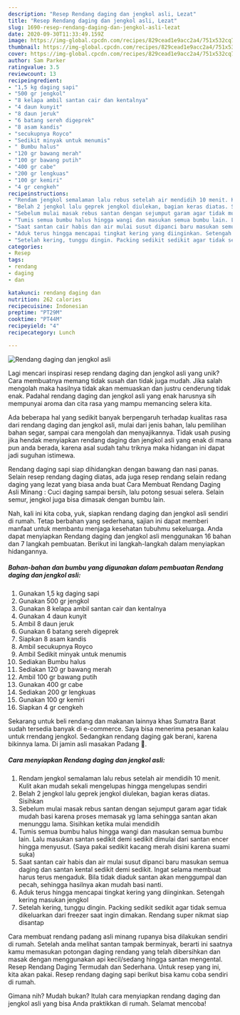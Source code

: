 ```yaml
---
description: "Resep Rendang daging dan jengkol asli, Lezat"
title: "Resep Rendang daging dan jengkol asli, Lezat"
slug: 1690-resep-rendang-daging-dan-jengkol-asli-lezat
date: 2020-09-30T11:33:49.159Z
image: https://img-global.cpcdn.com/recipes/829cead1e9acc2a4/751x532cq70/rendang-daging-dan-jengkol-asli-foto-resep-utama.jpg
thumbnail: https://img-global.cpcdn.com/recipes/829cead1e9acc2a4/751x532cq70/rendang-daging-dan-jengkol-asli-foto-resep-utama.jpg
cover: https://img-global.cpcdn.com/recipes/829cead1e9acc2a4/751x532cq70/rendang-daging-dan-jengkol-asli-foto-resep-utama.jpg
author: Sam Parker
ratingvalue: 3.5
reviewcount: 13
recipeingredient:
- "1,5 kg daging sapi"
- "500 gr jengkol"
- "8 kelapa ambil santan cair dan kentalnya"
- "4 daun kunyit"
- "8 daun jeruk"
- "6 batang sereh digeprek"
- "8 asam kandis"
- "secukupnya Royco"
- "Sedikit minyak untuk menumis"
- " Bumbu halus"
- "120 gr bawang merah"
- "100 gr bawang putih"
- "400 gr cabe"
- "200 gr lengkuas"
- "100 gr kemiri"
- "4 gr cengkeh"
recipeinstructions:
- "Rendam jengkol semalaman lalu rebus setelah air mendidih 10 menit. Kulit akan mudah sekali mengelupas hingga mengelupas sendiri"
- "Belah 2 jengkol lalu geprek jengkol diulekan, bagian keras diatas. Sisihkan"
- "Sebelum mulai masak rebus santan dengan sejumput garam agar tidak mudah basi karena proses memasak yg lama sehingga santan akan menunggu lama. Sisihkan ketika mulai mendidih"
- "Tumis semua bumbu halus hingga wangi dan masukan semua bumbu lain. Lalu masukan santan sedikit demi sedikit dimulai dari santan encer hingga menyusut. (Saya pakai sedikit kacang merah disini karena suami suka)"
- "Saat santan cair habis dan air mulai susut dipanci baru masukan semua daging dan santan kental sedikit demi sedikit. Ingat selama membuat harus terus mengaduk. Bila tidak diaduk santan akan menggumpal dan pecah, sehingga hasilnya akan mudah basi nanti."
- "Aduk terus hingga mencapai tingkat kering yang diinginkan. Setengah kering masukan jengkol"
- "Setelah kering, tunggu dingin. Packing sedikit sedikit agar tidak semua dikeluarkan dari freezer saat ingin dimakan. Rendang super nikmat siap disantap"
categories:
- Resep
tags:
- rendang
- daging
- dan

katakunci: rendang daging dan 
nutrition: 262 calories
recipecuisine: Indonesian
preptime: "PT29M"
cooktime: "PT44M"
recipeyield: "4"
recipecategory: Lunch

---
```



![Rendang daging dan jengkol asli](https://img-global.cpcdn.com/recipes/829cead1e9acc2a4/751x532cq70/rendang-daging-dan-jengkol-asli-foto-resep-utama.jpg)

Lagi mencari inspirasi resep rendang daging dan jengkol asli yang unik? Cara membuatnya memang tidak susah dan tidak juga mudah. Jika salah mengolah maka hasilnya tidak akan memuaskan dan justru cenderung tidak enak. Padahal rendang daging dan jengkol asli yang enak harusnya sih mempunyai aroma dan cita rasa yang mampu memancing selera kita.

Ada beberapa hal yang sedikit banyak berpengaruh terhadap kualitas rasa dari rendang daging dan jengkol asli, mulai dari jenis bahan, lalu pemilihan bahan segar, sampai cara mengolah dan menyajikannya. Tidak usah pusing jika hendak menyiapkan rendang daging dan jengkol asli yang enak di mana pun anda berada, karena asal sudah tahu triknya maka hidangan ini dapat jadi suguhan istimewa.

Rendang daging sapi siap dihidangkan dengan bawang dan nasi panas. Selain resep rendang daging diatas, ada juga resep rendang selain redang daging yang lezat yang biasa anda buat Cara Membuat Rendang Daging Asli Minang : Cuci daging sampai bersih, lalu potong sesuai selera. Selain semur, jengkol juga bisa dimasak dengan bumbu lain.


Nah, kali ini kita coba, yuk, siapkan rendang daging dan jengkol asli sendiri di rumah. Tetap berbahan yang sederhana, sajian ini dapat memberi manfaat untuk membantu menjaga kesehatan tubuhmu sekeluarga. Anda dapat menyiapkan Rendang daging dan jengkol asli menggunakan 16 bahan dan 7 langkah pembuatan. Berikut ini langkah-langkah dalam menyiapkan hidangannya.

<!--inarticleads1-->

##### Bahan-bahan dan bumbu yang digunakan dalam pembuatan Rendang daging dan jengkol asli:

1. Gunakan 1,5 kg daging sapi
1. Gunakan 500 gr jengkol
1. Gunakan 8 kelapa ambil santan cair dan kentalnya
1. Gunakan 4 daun kunyit
1. Ambil 8 daun jeruk
1. Gunakan 6 batang sereh digeprek
1. Siapkan 8 asam kandis
1. Ambil secukupnya Royco
1. Ambil Sedikit minyak untuk menumis
1. Sediakan  Bumbu halus
1. Sediakan 120 gr bawang merah
1. Ambil 100 gr bawang putih
1. Gunakan 400 gr cabe
1. Sediakan 200 gr lengkuas
1. Gunakan 100 gr kemiri
1. Siapkan 4 gr cengkeh


Sekarang untuk beli rendang dan makanan lainnya khas Sumatra Barat sudah tersedia banyak di e-commerce. Saya bisa menerima pesanan kalau untuk rrendang jengkol. Sedangkan rendang daging gak berani, karena bikinnya lama. Di jamin asli masakan Padang 👀. 

<!--inarticleads2-->

##### Cara menyiapkan Rendang daging dan jengkol asli:

1. Rendam jengkol semalaman lalu rebus setelah air mendidih 10 menit. Kulit akan mudah sekali mengelupas hingga mengelupas sendiri
1. Belah 2 jengkol lalu geprek jengkol diulekan, bagian keras diatas. Sisihkan
1. Sebelum mulai masak rebus santan dengan sejumput garam agar tidak mudah basi karena proses memasak yg lama sehingga santan akan menunggu lama. Sisihkan ketika mulai mendidih
1. Tumis semua bumbu halus hingga wangi dan masukan semua bumbu lain. Lalu masukan santan sedikit demi sedikit dimulai dari santan encer hingga menyusut. (Saya pakai sedikit kacang merah disini karena suami suka)
1. Saat santan cair habis dan air mulai susut dipanci baru masukan semua daging dan santan kental sedikit demi sedikit. Ingat selama membuat harus terus mengaduk. Bila tidak diaduk santan akan menggumpal dan pecah, sehingga hasilnya akan mudah basi nanti.
1. Aduk terus hingga mencapai tingkat kering yang diinginkan. Setengah kering masukan jengkol
1. Setelah kering, tunggu dingin. Packing sedikit sedikit agar tidak semua dikeluarkan dari freezer saat ingin dimakan. Rendang super nikmat siap disantap


Cara membuat rendang padang asli minang rupanya bisa dilakukan sendiri di rumah. Setelah anda melihat santan tampak berminyak, berarti ini saatnya kamu memasukan potongan daging rendang yang telah dibersihkan dan masak dengan menggunakan api kecil/sedang hingga santan mengental. Resep Rendang Daging Termudah dan Sederhana. Untuk resep yang ini, kita akan pakai. Resep rendang daging sapi berikut bisa kamu coba sendiri di rumah. 

Gimana nih? Mudah bukan? Itulah cara menyiapkan rendang daging dan jengkol asli yang bisa Anda praktikkan di rumah. Selamat mencoba!
